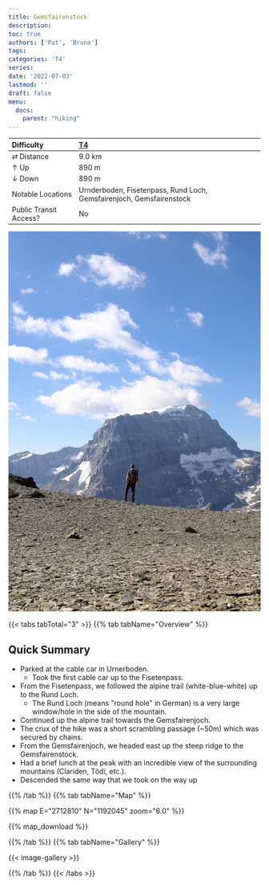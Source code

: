 ```yaml
---
title: Gemsfairenstock
description: 
toc: true
authors: ['Pat', 'Bruno']
tags:
categories: 'T4'
series:
date: '2022-07-03'
lastmod: ''
draft: false
menu:
  docs:
    parent: "hiking"
---
```

<link href="../../../style.css" rel="stylesheet"></link>

| Difficulty | [T4](../overview/#wanderskala) |
| :--- | :--- |
| &#8644; Distance | 9.0 km |
| &#8593; Up | 890 m |
| &#8595; Down | 890 m |
| Notable Locations | Urnderboden, Fisetenpass, Rund Loch, Gemsfairenjoch, Gemsfairenstock |
| Public Transit Access? | No |

![](IMG_3807.JPG "An incredible panorama view of the Glarner Alps.")

{{< tabs tabTotal="3" >}}
{{% tab tabName="Overview" %}}

## Quick Summary

- Parked at the cable car in <hl>Urnerboden</hl>.
  - Took the first cable car up to the <hl>Fisetenpass</hl>.
- From the Fisetenpass, we followed the alpine trail (white-blue-white) up to the <hl>Rund Loch</hl>.
  - The Rund Loch (means "round hole" in German) is a very large window/hole in the side of the mountain.
- Continued up the alpine trail towards the <hl>Gemsfairenjoch</hl>.
- The crux of the hike was a short scrambling passage (~50m) which was secured by chains.
- From the Gemsfairenjoch, we headed east up the steep ridge to the <hl>Gemsfairenstock</hl>.
- Had a brief lunch at the peak with an incredible view of the surrounding mountains (Clariden, Tödi, etc.).
- Descended the same way that we took on the way up

{{% /tab %}}
{{% tab tabName="Map" %}}

{{% map E="2712810" N="1192045" zoom="6.0" %}}

{{% map_download %}}

{{% /tab %}}
{{% tab tabName="Gallery" %}}

{{< image-gallery >}}

{{% /tab %}}
{{< /tabs >}}